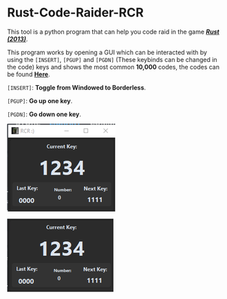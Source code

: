 # Rust-Code-Raider-RCR

This tool is a python program that can help you code raid in the game ***[Rust (2013)](https://rust.facepunch.com/)***.

This program works by opening a GUI which can be interacted with by using the `[INSERT]`, `[PGUP]` and `[PGDN]` (These keybinds can be changed in the code) keys and shows the most common **10,000** codes, the codes can be found **[Here](https://rusttips.com/top-10000-rust-door-lock-codes/)**.

`[INSERT]`: **Toggle from Windowed to Borderless**.

`[PGUP]`: **Go up one key**.

`[PGDN]`: **Go down one key**.



![Borderd](/Images/Bordered.PNG)

![Borderless](/Images/Borderless.png)
